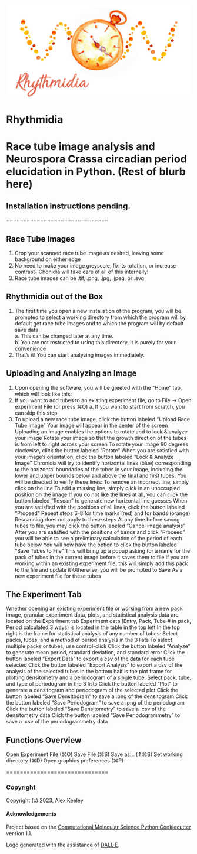 ![rhythmidia](rhythmidiaLogoBanner.jpg)

Rhythmidia
==============================
<!--[//]: # (Badges)
[![GitHub Actions Build Status](https://github.com/REPLACE_WITH_OWNER_ACCOUNT/rhythmidia/workflows/CI/badge.svg)](https://github.com/REPLACE_WITH_OWNER_ACCOUNT/rhythmidia/actions?query=workflow%3ACI)
[![codecov](https://codecov.io/gh/REPLACE_WITH_OWNER_ACCOUNT/Rhythmidia/branch/main/graph/badge.svg)](https://codecov.io/gh/REPLACE_WITH_OWNER_ACCOUNT/Rhythmidia/branch/main)-->

Race tube image analysis and Neurospora Crassa circadian period elucidation in Python. (Rest of blurb here)
==============================
## Installation instructions pending.
==============================
## Race Tube Images
1. Crop your scanned race tube image as desired, leaving some background on either edge
2. No need to make your image greyscale, fix its rotation, or increase contrast- Chonidia will take care of all of this internally!
3. Race tube images can be .tif, .png, .jpg, .jpeg, or .svg

## Rhythmidia out of the Box
1. The first time you open a new installation of the program, you will be prompted to select a working directory from which the program will by default get race tube images and to which the program will by default save data<br />
    a. This can be changed later at any time.<br />
    b. You are not restricted to using this directory, it is purely for your convenience<br />
2. That’s it! You can start analyzing images immediately.

## Uploading and Analyzing an Image
1. Upon opening the software, you will be greeted with the “Home” tab, which will look like this:
2. If you want to add tubes to an existing experiment file, go to File -> Open experiment File (or press ⌘O)
    a. If you want to start from scratch, you can skip this step
3. To upload a new race tube image, click the button labeled “Upload Race Tube Image”
Your image will appear in the center of the screen
Uploading an image enables the options to rotate and to lock & analyze your image
Rotate your image so that the growth direction of the tubes is from left to right across your screen
To rotate your image 90 degrees clockwise, click the button labeled “Rotate”
When you are satisfied with your image’s orientation, click the button labeled “Lock & Analyze Image”
Chronidia will try to identify horizontal lines (blue) corresponding to the horizontal boundaries of the tubes in your image, including the lower and upper bounds below and above the final and first tubes.
You will be directed to verify these lines:
To remove an incorrect line, simply click on the line
To add a missing line, simply click in an unoccupied position on the image
If you do not like the lines at all, you can click the button labeled “Rescan” to generate new horizontal line guesses
When you are satisfied with the positions of all lines, click the button labeled “Proceed”
Repeat steps 6-8 for time marks (red) and for bands (orange)
Rescanning does not apply to these steps
At any time before saving tubes to file, you may click the button labeled “Cancel image analysis”
After you are satisfied with the positions of bands and click “Proceed”, you will be able to see a preliminary calculation of the period of each tube below
You will now have the option to click the button labeled “Save Tubes to File”
This will bring up a popup asking for a name for the pack of tubes in the current image before it saves them to file
If you are working within an existing experiment file, this will simply add this pack to the file and update it
Otherwise, you will be prompted to Save As a new experiment file for these tubes

## The Experiment Tab
Whether opening an existing experiment file or working from a new pack image, granular experiment data, plots, and statistical analysis data are located on the Experiment tab
Experiment data (Entry, Pack, Tube # in pack, Period calculated 3 ways) is located in the table in the top left
In the top right is the frame for statistical analysis of any number of tubes:
Select packs, tubes, and a method of period analysis in the 3 lists
To select multiple packs or tubes, use control-click
Click the button labeled “Analyze” to generate mean period, standard deviation, and standard error
Click the button labeled “Export Data” to export a csv of the data for each tube selected
Click the button labeled “Export Analysis” to export a csv of the analysis of the selected tubes
In the bottom half is the plot frame for plotting densitometry and a periodogram of a single tube:
Select pack, tube, and type of periodogram in the 3 lists
Click the button labeled “Plot” to generate a densitogram and periodogram of the selected plot
Click the button labeled “Save Densitogram” to save a .png of the densitogram
Click the button labeled “Save Periodogram” to save a .png of the periodogram
Click the button labeled “Save Densitometry” to save a .csv of the densitometry data
Click the button labeled “Save Periodogrammetry” to save a .csv of the periodogrammetry data

## Functions Overview
Open Experiment File      (⌘O)
Save File                 (⌘S)
Save as…                 (↑⌘S)
Set working directory     (⌘D)
Open graphics preferences (⌘P)

==============================

### Copyright

Copyright (c) 2023, Alex Keeley


#### Acknowledgements
 
Project based on the 
[Computational Molecular Science Python Cookiecutter](https://github.com/molssi/cookiecutter-cms) version 1.1.

Logo generated with the assistance of [DALL·E](https://labs.openai.com/).
